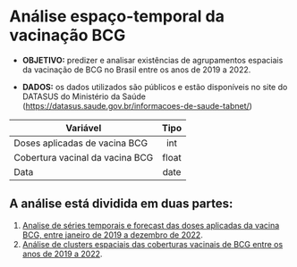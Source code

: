 # Análise espaço-temporal da vacinação BCG

* **OBJETIVO:** predizer e analisar existências de agrupamentos espaciais da vacinação de BCG no Brasil entre os anos de 2019 a 2022.

* **DADOS:** os dados utilizados são públicos e estão disponíveis no site do DATASUS do Ministério da Saúde (https://datasus.saude.gov.br/informacoes-de-saude-tabnet/)

| Variável        | Tipo           |
| ------------- |:-------------:|
| Doses aplicadas de vacina BCG | int |
| Cobertura vacinal da vacina BCG      | float |
| Data      | date      |

## A análise está dividida em duas partes:
1. [Analise de séries temporais e forecast das doses aplicadas da vacina BCG, entre janeiro de 2019 a dezembro de 2022](https://github.com/pedrodesa/spatio_temporal_BCGvaccination/blob/main/SCRIPT_time_series_analysis_BCG.R).
2. [Análise de clusters espaciais das coberturas vacinais de BCG entre os anos de 2019 a 2022](https://github.com/pedrodesa/spatio_temporal_BCGvaccination/blob/main/SCRIPT_spatial_analysis_BCG.R).
